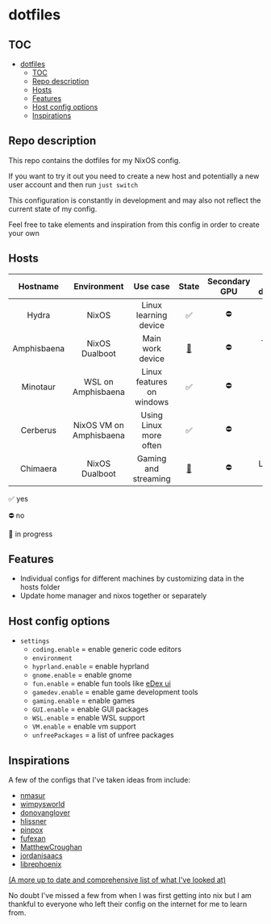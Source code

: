 # dotfiles

## TOC

- [dotfiles](#dotfiles)
  - [TOC](#toc)
  - [Repo description](#repo-description)
  - [Hosts](#hosts)
  - [Features](#features)
  - [Host config options](#host-config-options)
  - [Inspirations](#inspirations)

## Repo description

This repo contains the dotfiles for my NixOS config.

If you want to try it out you need to create a new host and potentially a new user account and then run `just switch`

This configuration is constantly in development and may also not reflect the current state of my config.

Feel free to take elements and inspiration from this config in order to create your own

## Hosts

|  Hostname   |       Environment       |         Use case          |         State          | Secondary GPU | Device description  |
| :---------: | :---------------------: | :-----------------------: | :--------------------: | :-----------: | :-----------------: |
|    Hydra    |          NixOS          |   Linux learning device   |           ✅           |      ⛔       |  Old silver laptop  |
| Amphisbaena |     NixOS Dualboot      |     Main work device      | [🚧](## "in progress") |      ⛔       |  Thin black laptop  |
|  Minotaur   |   WSL on Amphisbaena    | Linux features on windows |           ✅           |      ⛔       |          ^          |
|  Cerberus   | NixOS VM on Amphisbaena |  Using Linux more often   |           ✅           |      ⛔       |          ^          |
|  Chimaera   |     NixOS Dualboot      |   Gaming and streaming    | [🚧](## "in progress") |      ⛔       | Large white desktop |

✅ yes

⛔ no

🚧 in progress

## Features

- Individual configs for different machines by customizing data in the hosts folder
- Update home manager and nixos together or separately

## Host config options

- `settings`
  - `coding.enable` = enable generic code editors
  - `environment`
  - `hyprland.enable` = enable hyprland
  - `gnome.enable` = enable gnome
  - `fun.enable` = enable fun tools like [eDex ui](https://github.com/GitSquared/edex-ui/tree/v2.2.8)
  - `gamedev.enable` = enable game development tools
  - `gaming.enable` = enable games
  - `GUI.enable` = enable GUI packages
  - `WSL.enable` = enable WSL support
  - `VM.enable` = enable vm support
  - `unfreePackages` = a list of unfree packages

## Inspirations

A few of the configs that I've taken ideas from include:

- [nmasur](https://github.com/nmasur/dotfiles)
- [wimpysworld](https://github.com/wimpysworld/nix-config)
- [donovanglover](https://github.com/donovanglover/nix-config)
- [hlissner](https://github.com/hlissner/dotfiles)
- [pinpox](https://github.com/pinpox/nixos)
- [fufexan](https://github.com/fufexan/dotfiles)
- [MatthewCroughan](https://github.com/MatthewCroughan/nixcfg)
- [jordanisaacs](https://github.com/jordanisaacs/dotfiles)
- [librephoenix](https://librephoenix.com/tags/nixos.html)

[(A more up to date and comprehensive list of what I've looked at)](https://github.com/stars/S1rDev10us/lists/nixos)

No doubt I've missed a few from when I was first getting into nix but I am thankful to everyone who left their config on the internet for me to learn from.

<!-- -- >
Reference for self:
- [Interesting mixin style config](https://github.com/MatthewCroughan/nixcfg)
- [Separation of home manager and NixOS config](https://github.com/wimpysworld/nix-config)
- [Method of loading all files easily](https://github.com/donovanglover/nix-config/blob/master/flake.nix)
- [helpful guide for separating home manager and NixOS](https://jdisaacs.com/blog/nixos-config/)
<!-- -->
